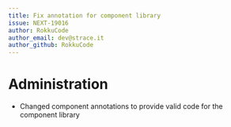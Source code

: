 ```yaml
---
title: Fix annotation for component library
issue: NEXT-19016
author: RokkuCode
author_email: dev@strace.it 
author_github: RokkuCode
---
```

# Administration
*  Changed component annotations to provide valid code for the component library
